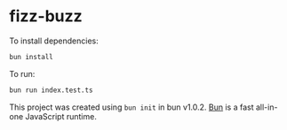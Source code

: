 # fizz-buzz

To install dependencies:

```bash
bun install
```

To run:

```bash
bun run index.test.ts
```

This project was created using `bun init` in bun v1.0.2. [Bun](https://bun.sh)
is a fast all-in-one JavaScript runtime.
